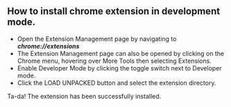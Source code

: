 ## How to install chrome extension in development mode.

* Open the Extension Management page by navigating to _**chrome://extensions**_
* The Extension Management page can also be opened by clicking on the Chrome menu, hovering over More Tools then selecting Extensions.
* Enable Developer Mode by clicking the toggle switch next to Developer mode.
* Click the LOAD UNPACKED button and select the extension directory.

Ta-da! The extension has been successfully installed.